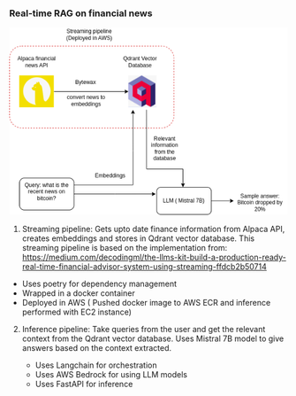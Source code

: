 ### Real-time RAG on financial news




![RAG pipeline](streaming_pipeline.png)


1. Streaming pipeline: Gets upto date finance information from Alpaca API, creates embeddings and stores in Qdrant vector database. This streaming pipeline is based on the implementation from: https://medium.com/decodingml/the-llms-kit-build-a-production-ready-real-time-financial-advisor-system-using-streaming-ffdcb2b50714

- Uses poetry for dependency management
- Wrapped in a docker container
- Deployed in AWS ( Pushed docker image to AWS ECR and inference performed with EC2 instance)

2. Inference pipeline: Take queries from the user and get the relevant context from the Qdrant vector database. Uses Mistral 7B model to give answers based on the context extracted.
   

   - Uses Langchain for orchestration
   - Uses AWS Bedrock for using LLM models 
   - Uses FastAPI for inference